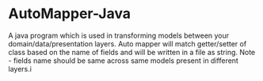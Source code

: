 # AutoMapper-Java
A java program which is used in transforming models between your domain/data/presentation layers. Auto mapper will match getter/setter of class based on the name of fields and will be written in a file as string.
Note - fields name should be same across same models present in different layers.i

